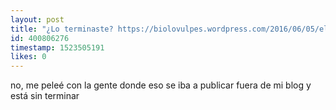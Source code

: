 ```yaml
---
layout: post
title: "¿Lo terminaste? https://biolovulpes.wordpress.com/2016/06/05/el-verdadero-motivo-por-el-que-hay-pocos-cientificos-de-derechas-no-es-discriminacion-sino-biologia/"
id: 400806276
timestamp: 1523505191
likes: 0
---
```


 no, me peleé con la gente donde eso se iba a publicar fuera de mi blog y está sin terminar